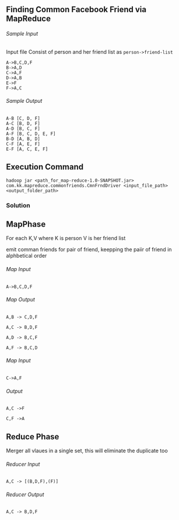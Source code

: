 
## Finding Common Facebook Friend via MapReduce

###### Sample Input
Input file Consist of person and her friend list as `person->friend-list`

```
A->B,C,D,F
B->A,D
C->A,F
D->A,B
E->F
F->A,C
```

###### Sample Output 
```
A-B	[C, D, F]
A-C	[B, D, F]
A-D	[B, C, F]
A-F	[B, C, D, E, F]
B-D	[A, B, D]
C-F	[A, E, F]
E-F	[A, C, E, F]
```


## Execution Command  
`hadoop jar <path_for_map-reduce-1.0-SNAPSHOT.jar> com.kk.mapreduce.commonfriends.CmnFrndDriver <input_file_path>  <output_folder_path>`


###  Solution


## MapPhase
For each K,V where 
K is person 
V is her friend list 

emit comman friends for pair of friend, keepping the paiir of friend  in alphbetical order

######  Map Input 
```
A->B,C,D,F
```

###### Map Output
```
A,B -> C,D,F

A,C -> B,D,F

A,D -> B,C,F

A,F -> B,C,D
```

 
######  Map Input 
```
C->A,F
```
######  Output

```
A,C ->F

C,F ->A
```

## Reduce Phase
Merger all vlaues in a single set, this will eliminate the duplicate too

######  Reducer Input
```
A,C -> [(B,D,F),(F)]
```

######  Reducer Output
```
A,C -> B,D,F
```












